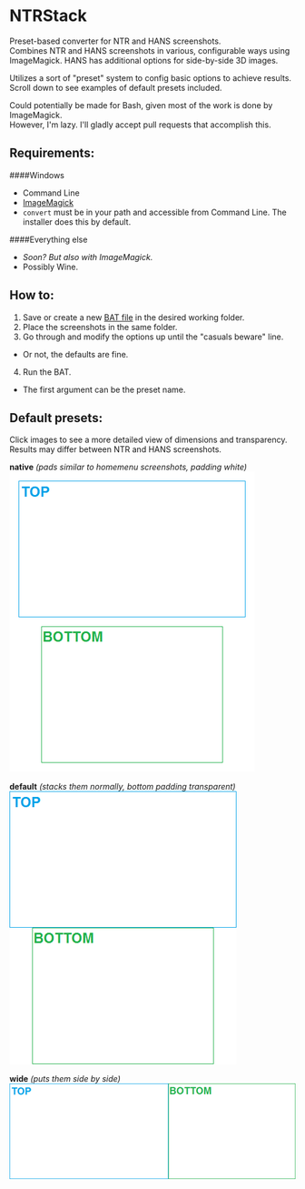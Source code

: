# NTRStack
Preset-based converter for NTR and HANS screenshots.    
Combines NTR and HANS screenshots in various, configurable ways using ImageMagick.
HANS has additional options for side-by-side 3D images.

Utilizes a sort of "preset" system to config basic options to achieve results.    
Scroll down to see examples of default presets included.

Could potentially be made for Bash, given most of the work is done by ImageMagick.    
However, I'm lazy. I'll gladly accept pull requests that accomplish this.

Requirements:
----
####Windows
- Command Line
- [ImageMagick](http://imagemagick.org/script/binary-releases.php#windows)
 - `convert` must be in your path and accessible from Command Line. The installer does this by default.

####Everything else
- *Soon? But also with ImageMagick.*
- Possibly Wine.

How to:
----
1. Save or create a new [BAT file](https://raw.githubusercontent.com/RePod/NTRStack/master/ntr_stack.bat) in the desired working folder.
2. Place the screenshots in the same folder.
3. Go through and modify the options up until the "casuals beware" line.
 - Or not, the defaults are fine.
4. Run the BAT.
 - The first argument can be the preset name.

Default presets:
----
Click images to see a more detailed view of dimensions and transparency.    
Results may differ between NTR and HANS screenshots.

**native** *(pads similar to homemenu screenshots, padding white)*    
!["native" preset](sample/HNI_0000.png)

**default** *(stacks them normally, bottom padding transparent)*    
![](sample/scr_0000.png)

**wide** *(puts them side by side)*    
![](sample/wide_0000.png)
